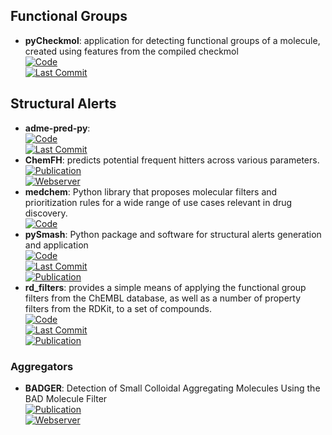 
## **Functional Groups**
- **pyCheckmol**: application for detecting functional groups of a molecule, created using features from the compiled checkmol  
	[![Code](https://img.shields.io/github/stars/jeffrichardchemistry/pyCheckmol?style=for-the-badge&logo=github)](https://github.com/jeffrichardchemistry/pyCheckmol)  
	[![Last Commit](https://img.shields.io/github/last-commit/jeffrichardchemistry/pyCheckmol?style=for-the-badge&logo=github)](https://github.com/jeffrichardchemistry/pyCheckmol)  

## **Structural Alerts**
- **adme-pred-py**:   
	[![Code](https://img.shields.io/github/stars/ikmckenz/adme-pred-py?style=for-the-badge&logo=github)](https://github.com/ikmckenz/adme-pred-py)  
	[![Last Commit](https://img.shields.io/github/last-commit/ikmckenz/adme-pred-py?style=for-the-badge&logo=github)](https://github.com/ikmckenz/adme-pred-py)  
- **ChemFH**: predicts potential frequent hitters across various parameters.  
	[![Publication](https://img.shields.io/badge/Publication-Citations:0-blue?style=for-the-badge&logo=bookstack)](https://doi.org/10.1093/nar/gkae424)  
	[![Webserver](https://img.shields.io/badge/Webserver-online-brightgreen?style=for-the-badge&logo=cachet&logoColor=65FF8F)](https://chemfh.scbdd.com/)  
- **medchem**: Python library that proposes molecular filters and prioritization rules for a wide range of use cases relevant in drug discovery.  
	[![Code](https://img.shields.io/badge/Code)](https://medchem-docs.datamol.io/stable/)
- **pySmash**: Python package and software for structural alerts generation and application  
	[![Code](https://img.shields.io/github/stars/kotori-y/pySmash?style=for-the-badge&logo=github)](https://github.com/kotori-y/pySmash)  
	[![Last Commit](https://img.shields.io/github/last-commit/kotori-y/pySmash?style=for-the-badge&logo=github)](https://github.com/kotori-y/pySmash)  
	[![Publication](https://img.shields.io/badge/Publication-Citations:10-blue?style=for-the-badge&logo=bookstack)](https://doi.org/10.1093/bib/bbab017)  
- **rd_filters**: provides a simple means of applying the functional group filters from the ChEMBL database, as well as a number of property filters from the RDKit, to a set of compounds.  
	[![Code](https://img.shields.io/github/stars/PatWalters/rd_filters?style=for-the-badge&logo=github)](https://github.com/PatWalters/rd_filters)  
	[![Last Commit](https://img.shields.io/github/last-commit/PatWalters/rd_filters?style=for-the-badge&logo=github)](https://github.com/PatWalters/rd_filters)  
	[![Publication](https://img.shields.io/badge/Publication-Citations:2958-blue?style=for-the-badge&logo=bookstack)](https://doi.org/10.1021/jm901137j)  
### **Aggregators**
- **BADGER**: Detection of Small Colloidal Aggregating Molecules Using the BAD Molecule Filter  
	[![Publication](https://img.shields.io/badge/Publication-Citations:0-blue?style=for-the-badge&logo=bookstack)](https://doi.org/10.1021/acs.jcim.4c00363)  
	[![Webserver](https://img.shields.io/badge/Webserver-online-brightgreen?style=for-the-badge&logo=cachet&logoColor=65FF8F)](https://molmodlab-aau.com/Tools.html)  
